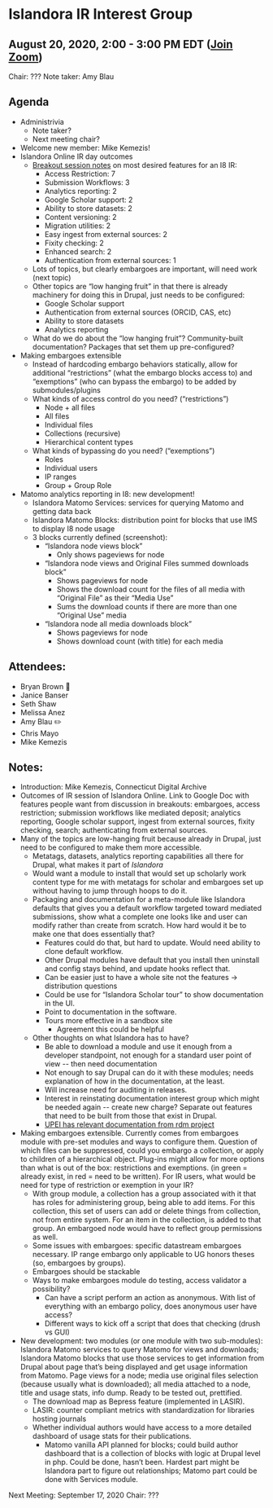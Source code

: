 # Islandora IR Interest Group
## August 20, 2020, 2:00 - 3:00 PM EDT ([Join Zoom](https://zoom.us/j/526356143))

Chair: ???
Note taker: Amy Blau

## Agenda
* Administrivia
   * Note taker?
   * Next meeting chair?
* Welcome new member: Mike Kemezis!
* Islandora Online IR day outcomes
   * [Breakout session notes](https://docs.google.com/document/d/1GRPEIZK_Cua-xNuh3Dk6wp1ouWO-4dTK4vs7PBtExPc/edit#heading=h.7g786wltohoz) on most desired features for an I8 IR:
      * Access Restriction: 7
      * Submission Workflows: 3
      * Analytics reporting: 2
      * Google Scholar support: 2
      * Ability to store datasets: 2
      * Content versioning: 2
      * Migration utilities: 2
      * Easy ingest from external sources: 2
      * Fixity checking: 2
      * Enhanced search: 2
      * Authentication from external sources: 1
   * Lots of topics, but clearly embargoes are important, will need work (next topic)
   * Other topics are “low hanging fruit” in that there is already machinery for doing this in Drupal, just needs to be configured:
      * Google Scholar support
      * Authentication from external sources (ORCID, CAS, etc)
      * Ability to store datasets
      * Analytics reporting
   * What do we do about the “low hanging fruit”? Community-built documentation? Packages that set them up pre-configured?
* Making embargoes extensible
   * Instead of hardcoding embargo behaviors statically, allow for additional “restrictions” (what the embargo blocks access to) and “exemptions” (who can bypass the embargo) to be added by submodules/plugins
   * What kinds of access control do you need? (“restrictions”)
      * Node + all files
      * All files
      * Individual files
      * Collections (recursive)
      * Hierarchical content types
   * What kinds of bypassing do you need? (“exemptions”)
      * Roles
      * Individual users
      * IP ranges
      * Group + Group Role
* Matomo analytics reporting in I8: new development!
   * Islandora Matomo Services: services for querying Matomo and getting data back
   * Islandora Matomo Blocks: distribution point for blocks that use IMS to display I8 node usage
   * 3 blocks currently defined (screenshot): 
      * “Islandora node views block”
         * Only shows pageviews for node
      * “Islandora node views and Original Files summed downloads block”
         * Shows pageviews for node
         * Shows the download count for the files of all media with “Original File” as their “Media Use”
         * Sums the download counts if there are more than one “Original Use” media
      * “Islandora node all media downloads block”
         * Shows pageviews for node
         * Shows download count (with title) for each media
## Attendees:
* Bryan Brown :chicken:
* Janice Banser
* Seth Shaw
* Melissa Anez
* Amy Blau :pencil2:
* Chris Mayo
* Mike Kemezis

## Notes:
* Introduction: Mike Kemezis, Connecticut Digital Archive
* Outcomes of IR session of Islandora Online. Link to Google Doc with features people want from discussion in breakouts: embargoes, access restriction; submission workflows like mediated deposit; analytics reporting, Google scholar support, ingest from external sources, fixity checking, search; authenticating from external sources.
* Many of the topics are low-hanging fruit because already in Drupal, just need to be configured to make them more accessible. 
   * Metatags, datasets, analytics reporting capabilities all there for Drupal, what makes it part of *Islandora*
   * Would want a module to install that would set up scholarly work content type for me with metatags for scholar and embargoes set up without having to jump through hoops to do it.
   * Packaging and documentation for a meta-module like Islandora defaults that gives you a default workflow targeted toward mediated submissions, show what a complete one looks like and user can modify rather than create from scratch. How hard would it be to make one that does essentially that?
      * Features could do that, but hard to update. Would need ability to clone default workflow. 
      * Other Drupal modules have default that you install then uninstall and config stays behind, and update hooks reflect that. 
      * Can be easier just to have a whole site not the features → distribution questions
      * Could be use for “Islandora Scholar tour” to show documentation in the UI.
      * Point to documentation in the software.
      * Tours more effective in a sandbox site
         * Agreement this could be helpful
   * Other thoughts on what Islandora has to have?
      * Be able to download a module and use it enough from a developer standpoint, not enough for a standard user point of view -- then need documentation
      * Not enough to say Drupal can do it with these modules; needs explanation of how in the documentation, at the least.
      * Will increase need for auditing in releases.
      * Interest in reinstating documentation interest group which might be needed again -- create new charge? Separate out features that need to be built from those that exist in Drupal.
      * [UPEI has relevant documentation from rdm project](https://islandora-rdm.researchspaces.ca/documentation) 
* Making embargoes extensible. Currently comes from embargoes module with pre-set modules and ways to configure them. Question of which files can be suppressed, could you embargo a collection, or apply to children of a hierarchical object. Plug-ins might allow for more options than what is out of the box: restrictions and exemptions. (in green = already exist, in red = need to be written). For IR users, what would be need for type of restriction or exemption in your IR?
   * With group module, a collection has a group associated with it that has roles for administering group, being able to add items. For this collection, this set of users can add or delete things from collection, not from entire system. For an item in the collection, is added to that group. An embargoed node would have to reflect group permissions as well.
   * Some issues with embargoes: specific datastream embargoes necessary. IP range embargo only applicable to UG honors theses (so, embargoes by groups). 
   * Embargoes should be stackable
   * Ways to make embargoes module do testing, access validator a possibility?
      * Can have a script perform an action as anonymous. With list of everything with an embargo policy, does anonymous user have access?
      * Different ways to kick off a script that does that checking (drush vs GUI)
* New development: two modules (or one module with two sub-modules): Islandora Matomo services to query Matomo for views and downloads; Islandora Matomo blocks that use those services to get information from Drupal about page that’s being displayed and get usage information from Matomo. Page views for a node; media use original files selection (because usually what is downloaded); all media attached to a node, title and usage stats, info dump. Ready to be tested out, prettified.
   * The download map as Bepress feature (implemented in LASIR).
   * LASIR: counter compliant metrics with standardization for libraries hosting journals
   * Whether individual authors would have access to a more detailed dashboard of usage stats for their publications.
      * Matomo vanilla API planned for blocks; could build author dashboard that is a collection of blocks with logic at Drupal level in php. Could be done, hasn’t been. Hardest part might be Islandora part to figure out relationships; Matomo part could be done with Services module.


Next Meeting: September 17, 2020
Chair: ???
